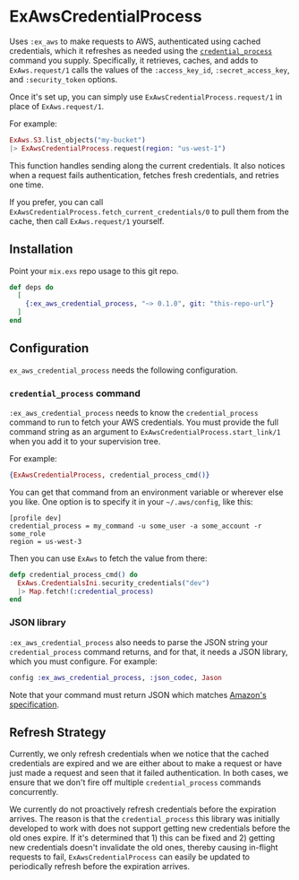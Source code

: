 # ExAwsCredentialProcess

Uses `:ex_aws` to make requests to AWS, authenticated using cached credentials, which it refreshes as needed using the [`credential_process`](https://docs.aws.amazon.com/cli/latest/topic/config-vars.html#sourcing-credentials-from-external-processes) command you supply.
Specifically, it retrieves, caches, and adds to `ExAws.request/1` calls the values of the `:access_key_id`, `:secret_access_key`, and `:security_token` options.

Once it's set up, you can simply use `ExAwsCredentialProcess.request/1` in place of `ExAws.request/1`.

For example:

```elixir
ExAws.S3.list_objects("my-bucket")
|> ExAwsCredentialProcess.request(region: "us-west-1")
```

This function handles sending along the current credentials.
It also notices when a request fails authentication, fetches fresh credentials, and retries one time.

If you prefer, you can call `ExAwsCredentialProcess.fetch_current_credentials/0` to pull them from the cache, then call `ExAws.request/1` yourself.

## Installation

Point your `mix.exs` repo usage to this git repo.

```elixir
def deps do
  [
    {:ex_aws_credential_process, "~> 0.1.0", git: "this-repo-url"}
  ]
end
```

## Configuration

`ex_aws_credential_process` needs the following configuration.

### `credential_process` command

`:ex_aws_credential_process` needs to know the `credential_process` command to run to fetch your AWS credentials.
You must provide the full command string as an argument to `ExAwsCredentialProcess.start_link/1` when you add it to your supervision tree.

For example:

```elixir
{ExAwsCredentialProcess, credential_process_cmd()}
```

You can get that command from an environment variable or wherever else you like.
One option is to specify it in your `~/.aws/config`, like this:

    [profile dev]
    credential_process = my_command -u some_user -a some_account -r some_role
    region = us-west-3

Then you can use `ExAws` to fetch the value from there:

```elixir
defp credential_process_cmd() do
  ExAws.CredentialsIni.security_credentials("dev")
  |> Map.fetch!(:credential_process)
end
```

### JSON library

`:ex_aws_credential_process` also needs to parse the JSON string your `credential_process` command returns, and for that, it needs a JSON library, which you must configure. For example:

```elixir
config :ex_aws_credential_process, :json_codec, Jason
```

Note that your command must return JSON which matches [Amazon's specification](https://docs.aws.amazon.com/cli/latest/topic/config-vars.html#sourcing-credentials-from-external-processes).

## Refresh Strategy

Currently, we only refresh credentials when we notice that the cached credentials are expired and we are either about to make a request or have just made a request and seen that it failed authentication.
In both cases, we ensure that we don't fire off multiple `credential_process` commands concurrently.

We currently do not proactively refresh credentials before the expiration arrives.
The reason is that the `credential_process` this library was initially developed to work with does not support getting new credentials before the old ones expire.
If it's determined that 1) this can be fixed and 2) getting new credentials doesn't invalidate the old ones, thereby causing in-flight requests to fail, `ExAwsCredentialProcess` can easily be updated to periodically refresh before the expiration arrives.

